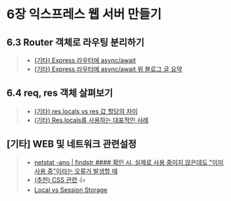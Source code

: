 
# 6장 익스프레스 웹 서버 만들기

## 6.3 Router 객체로 라우팅 분리하기
>- [(기타) Express 라우터에 async/await](https://sustainable-dev.tistory.com/79)
>- [(기타) Express 라우터에 async/await 위 블로그 글 요약](https://github.com/ykbyeon/Javascript/blob/main/Node.js_TextBook/ch6/README_Express_Router_AsyncAwait.md)

## 6.4 req, res 객체 살펴보기
>- [(기타) res.locals vs res 값 할당의  차이](https://stackoverflow.com/q/24072333/28188826)
>- [(기타) Res.locals를 사용하는 대표적인 사례](https://github.com/ykbyeon/Javascript/blob/main/Node.js_TextBook/ch6/README_res.local_Usage.md)

## [기타] WEB 및 네트워크 관련설정
>- [netstat -ano | findstr #### 확인 시, 실제로 사용 중이지 않은데도 "이미 사용 중"이라는 오류가 발생할 때](https://github.com/ykbyeon/Javascript/blob/main/Node.js_TextBook/ch6/README_excluded_port_range.md)
>- [(추천) CSS 관련](https://devjiraynor.github.io/2022-03-28-css-order-list/) :+1:
>- [Local vs Session Storage](https://inpa.tistory.com/entry/JS-%F0%9F%93%9A-localStorage-sessionStorage)
